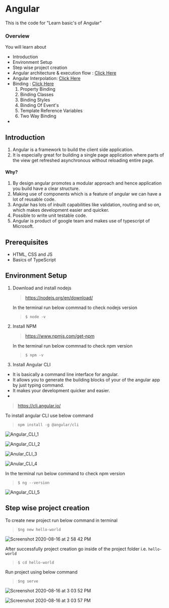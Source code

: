 
# Angular
This is the code for "Learn basic's of Angular"


###  Overview

You will learn about

- Introduction
- Environment Setup
- Step wise project creation
- Angular architecture & execution flow : [Click Here](https://github.com/aherdipak/Angular/blob/master/Architecture_ExecutionFlow.md)
- Angular Interpolation: [Click Here](https://github.com/aherdipak/Angular/blob/master/AngularInterpolation.md)
- Binding : [Click Here](https://github.com/aherdipak/Angular/blob/master/Binding.md)
  1) Property Binding
  2) Binding Classes
  3) Binding Styles
  4) Binding Of Event's
  5) Template Reference Variables
  6) Two Way Binding
- 


## Introduction

1. Angular is a framework to build the client side application.
2. It is especially great for building a single page application where parts of the view get refreshed asynchronous without reloading entire page.

#### Why?

1. By design angular promotes a modular approach and hence application you build have a clear structure.
3. Making use of components which is a feature of angular we can have a lot of reusable code.
4. Angular has lots of inbuilt capabilities like validation, routing and so on, which makes development easier and quicker.  
5. Possible to write unit testable code.
6. Angular is product of google team and makes use of typescript of Microsoft.
 
## Prerequisites

- HTML, CSS and JS
- Basics of TypeScript

## Environment Setup

1) Download and install nodejs

   > https://nodejs.org/en/download/
  
   In the terminal run below commnad to check nodejs version
   > `$ node -v`
  
2) Install NPM

   > https://www.npmjs.com/get-npm
  
   In the terminal run below commnad to check npm version
   > `$ npm -v`

3) Install Angular CLI
  
  - It is basically a command line interface for angular.
  - It allows you to generate the building blocks of your of the angular app by just typing command.
  - It makes your development quicker and easier.
  - 
   
   
   > https://cli.angular.io/
  
   To install angular CLI use below command 
   > `npm install -g @angular/cli`
  
   
   ![Angular_CLI_1](https://user-images.githubusercontent.com/35020560/90414235-257ba880-e0cd-11ea-9169-09d98ad64299.png)


   ![Angular_CLI_2](https://user-images.githubusercontent.com/35020560/90414344-47752b00-e0cd-11ea-9fd9-4e2426e5583c.png)


   ![Anular_CLI_3](https://user-images.githubusercontent.com/35020560/90414415-64116300-e0cd-11ea-80bd-9e2595ad7c82.png)


   ![Anular_CLI_4](https://user-images.githubusercontent.com/35020560/90414504-7e4b4100-e0cd-11ea-86c7-267ca30f6684.png)

  
   
  
   In the terminal run below command to check npm version
   > `$ ng --version`


   ![Angular_CLI_5](https://user-images.githubusercontent.com/35020560/90414570-9622c500-e0cd-11ea-8916-ac7dd03935da.png)
   

## Step wise project creation
   
 To create new project run below command in terminal

  > `$ng new hello-world`
   
   ![Screenshot 2020-08-16 at 2 58 42 PM](https://user-images.githubusercontent.com/35020560/90415953-75f40580-e0cf-11ea-93d2-bd35c42d1ad2.png)


  After successfully project creation go inside of the project folder i.e. `hello-world`
 
  > `$ cd hello-world`
  
  Run project using below command
  
  > `$ng serve`
  
  ![Screenshot 2020-08-16 at 3 03 52 PM](https://user-images.githubusercontent.com/35020560/90417045-dd5e8500-e0d0-11ea-8e6e-7a9533df050d.png)


![Screenshot 2020-08-16 at 3 03 57 PM](https://user-images.githubusercontent.com/35020560/90527249-f4fc4300-e18e-11ea-8613-8a5e832409d3.png)

  








   
